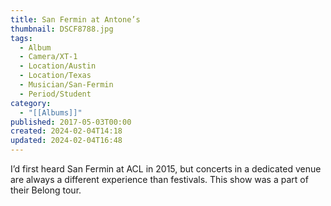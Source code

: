 ```yaml
---
title: San Fermin at Antone’s
thumbnail: DSCF8788.jpg
tags:
  - Album
  - Camera/XT-1
  - Location/Austin
  - Location/Texas
  - Musician/San-Fermin
  - Period/Student
category:
  - "[[Albums]]"
published: 2017-05-03T00:00
created: 2024-02-04T14:18
updated: 2024-02-04T16:48
---
```

I’d first heard San Fermin at ACL in 2015, but concerts in a dedicated venue are always a different experience than festivals. This show was a part of their Belong tour.

